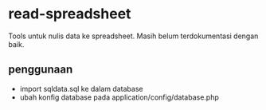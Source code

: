 # read-spreadsheet

Tools untuk nulis data ke spreadsheet.
Masih belum terdokumentasi dengan baik.

## penggunaan
* import sqldata.sql ke dalam database
* ubah konfig database pada application/config/database.php
